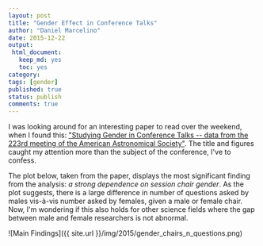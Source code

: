 ```yaml
---
layout: post
title: "Gender Effect in Conference Talks"
author: "Daniel Marcelino"
date: 2015-12-22
output:
 html_document: 
   keep_md: yes
   toc: yes
category:
tags: [gender]
published: true
status: publish
comments: true
---
```


I was looking around for an interesting paper to read over the weekend, when I found this: ["Studying Gender in Conference Talks -- data from the 223rd meeting of the American Astronomical Society"](http://arxiv.org/abs/1403.3091). The title and figures caught my attention more than the subject of the conference, I've to confess.
 
The plot below, taken from the paper, displays the most significant finding from the analysis: *a strong dependence on session chair gender*. As the plot suggests, there is a large difference in number of questions asked by males vis-à-vis number asked by females, given a male or female chair. Now, I'm wondering if this also holds for other science fields where the gap between male and female researchers is not abnormal.

![Main Findings]({{ site.url }}/img/2015/gender_chairs_n_questions.png)